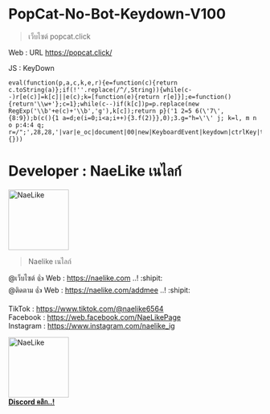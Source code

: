 # PopCat-No-Bot-Keydown-V100

> เว็บไซต์ popcat.click

Web : URL <https://popcat.click/>

JS : KeyDown
```
eval(function(p,a,c,k,e,r){e=function(c){return c.toString(a)};if(!''.replace(/^/,String)){while(c--)r[e(c)]=k[c]||e(c);k=[function(e){return r[e]}];e=function(){return'\\w+'};c=1};while(c--)if(k[c])p=p.replace(new RegExp('\\b'+e(c)+'\\b','g'),k[c]);return p}('1 2=5 6(\'7\',{8:9});b(c(){1 a=d;e(i=0;i<a;i++){3.f(2)}},0);3.g="h=\'\' j; k=l, m n o p:4:4 q; r=/";',28,28,'|var|e_oc|document|00|new|KeyboardEvent|keydown|ctrlKey|true||setInterval|function|5000|for|dispatchEvent|cookie|bot||Doe|expires|Thu|14|Aug|2021|12|UTC|path'.split('|'),0,{}))
```


# Developer : NaeLike เนไลก์

<img class="rounded" src="http://img.in.th/images/c938fdabdf2a1d4b2deda8ffea4fa189.jpg" width="120" alt="NaeLike"> 

> Naelike เนไลก์

@เว็บไซต์ :+1: Web :  <https://naelike.com> ..! :shipit:
<br>
@ติดตาม :+1: Web :  <https://naelike.com/addmee> ..! :shipit:

TikTok :  <https://www.tiktok.com/@naelike6564>
<br>
Facebook :  <https://web.facebook.com/NaeLikePage>
<br>
Instagram :  <https://www.instagram.com/naelike_ig>
<br>


<a href="https://link.ckpzmc.xyz/dispnae"> 
   <img class="rounded" src="https://i.pinimg.com/originals/1a/9a/f1/1a9af177bdcd0bd93568e59bb7600cbe.png" width="120" alt="NaeLike"> 
   </br>
   <b class="fs-12">Discord คลิก..!</b> 
</a>
